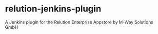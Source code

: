 relution-jenkins-plugin
=======================

A Jenkins plugin for the Relution Enterprise Appstore by M-Way Solutions GmbH
